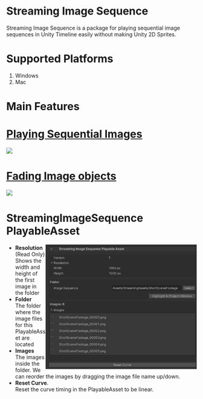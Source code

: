 # Streaming Image Sequence

Streaming Image Sequence is a package for playing sequential image sequences in Unity Timeline 
easily without making Unity 2D Sprites.

# Supported Platforms

1. Windows
2. Mac


# Main Features

# [Playing Sequential Images](en/StreamingImageSequencePlayableAsset.md)
<img src="./images/StreamingImageSequenceDemo.gif" width=280>  

# [Fading Image objects](en/FaderPlayableAsset.md)
<img src="./images/FaderDemo.gif" width=280>  

# StreamingImageSequence PlayableAsset

<img src="images/StreamingImageSequencePlayableAsset.png" align=right width=400>

* **Resolution** (Read Only)  
  Shows the width and height of the first image in the folder
* **Folder**  
  The folder where the image files for this PlayableAsset are located
* **Images**  
  The images inside the folder.
  We can reorder the images by dragging the image file name up/down.
* **Reset Curve**.  
  Reset the curve timing in the PlayableAsset to be linear.






